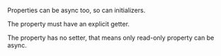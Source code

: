 Properties can be async too, so can initializers.

The property must have an explicit getter.

The property has no setter, that means only read-only property can be async.